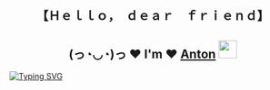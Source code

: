 <h2 align = "center"> 【﻿Ｈｅｌｌｏ，　ｄｅａｒ　ｆｒｉｅｎｄ】

<h2 align="center">(っ◔◡◔)っ ♥ I'm ♥ <a href="https://github.com/INTERpol21)" target="_blank">Anton</a> 
<img src="https://github.com/blackcater/blackcater/raw/main/images/Hi.gif" height="32"/></h1>

[![Typing SVG](https://readme-typing-svg.herokuapp.com?font=Inconsolata&size=26&duration=6000&color=F73131A7&center=%D0%BB%D0%BE%D0%B6%D1%8C&vCenter=%D0%BB%D0%BE%D0%B6%D1%8C&multiline=true&width=500&height=80&lines=Junior++and+future+Frontend+developer)](https://git.io/typing-svg)
